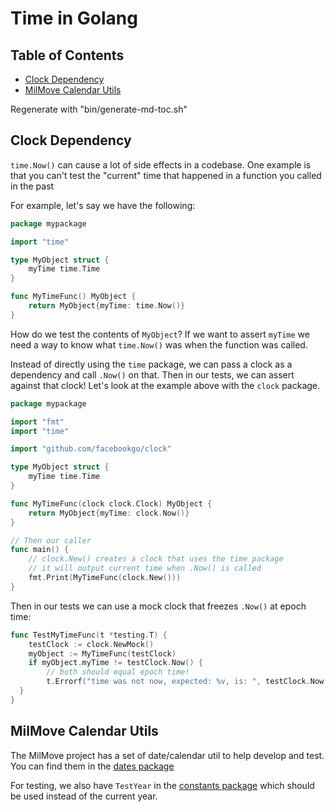 # Time in Golang

## Table of Contents

<!-- toc -->

* [Clock Dependency](#clock-dependency)
* [MilMove Calendar Utils](#milmove-calendar-utils)

Regenerate with "bin/generate-md-toc.sh"

<!-- tocstop -->

## Clock Dependency

`time.Now()` can cause a lot of side effects in a codebase.
One example is
that you can't test the "current" time
that happened in a function you called in the past

For example, let's say we have the following:

```go
package mypackage

import "time"

type MyObject struct {
    myTime time.Time
}

func MyTimeFunc() MyObject {
    return MyObject{myTime: time.Now()}
}
```

How do we test the contents of `MyObject`?
If we want to assert `myTime`
we need a way to know what `time.Now()` was when the function was called.

Instead of directly using the `time` package,
we can pass a clock as a dependency and call `.Now()` on that.
Then in our tests, we can assert against that clock!
Let's look at the example above with the `clock` package.

```go
package mypackage

import "fmt"
import "time"

import "github.com/facebookgo/clock"

type MyObject struct {
    myTime time.Time
}

func MyTimeFunc(clock clock.Clock) MyObject {
    return MyObject{myTime: clock.Now()}
}

// Then our caller
func main() {
    // clock.New() creates a clock that uses the time package
    // it will output current time when .Now() is called
    fmt.Print(MyTimeFunc(clock.New()))
}
```

Then in our tests we can use a mock clock that freezes `.Now()` at epoch time:

```go
func TestMyTimeFunc(t *testing.T) {
    testClock := clock.NewMock()
    myObject := MyTimeFunc(testClock)
    if myObject.myTime != testClock.Now() {
        // both should equal epoch time!
        t.Errorf("time was not now, expected: %v, is: ", testClock.Now(), myObject.myTime)
  }
}
```

## MilMove Calendar Utils

The MilMove project has a set of date/calendar util
to help develop and test.
You can find them in the [dates package](../../pkg/dates)

For testing, we also have `TestYear`
in the [constants package](../../pkg/testdatagen/constants.go)
which should be used instead of the current year.

